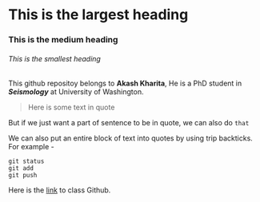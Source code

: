 
# This is the largest heading

### This is the medium heading 

###### This is the smallest heading


This github repositoy belongs to **Akash Kharita**, He is a PhD student in ***Seismology*** at University of Washington. 

> Here is some text in quote

But if we just want a part of sentence to be in quote, we can also do `that`

We can also put an entire block of text into quotes by using trip backticks. For example - 

```
git status
git add 
git push

```

Here is the [link](https://github.com/UW-ESS-DS/MLGeo-Autumn22) to class Github. 


